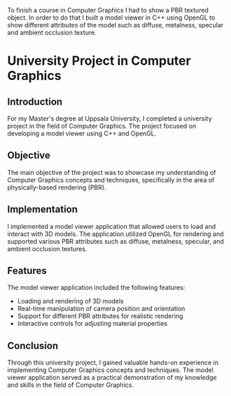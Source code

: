 To finish a course in Computer Graphics I had to show a PBR textured object. In order to do that I built a model viewer in C++ using OpenGL to show different attributes of the model such as diffuse, metalness, specular and ambient occlusion texture. 
# University Project in Computer Graphics

## Introduction
For my Master's degree at Uppsala University, I completed a university project in the field of Computer Graphics. The project focused on developing a model viewer using C++ and OpenGL.

## Objective
The main objective of the project was to showcase my understanding of Computer Graphics concepts and techniques, specifically in the area of physically-based rendering (PBR). 

## Implementation
I implemented a model viewer application that allowed users to load and interact with 3D models. The application utilized OpenGL for rendering and supported various PBR attributes such as diffuse, metalness, specular, and ambient occlusion textures.

## Features
The model viewer application included the following features:
- Loading and rendering of 3D models
- Real-time manipulation of camera position and orientation
- Support for different PBR attributes for realistic rendering
- Interactive controls for adjusting material properties

## Conclusion
Through this university project, I gained valuable hands-on experience in implementing Computer Graphics concepts and techniques. The model viewer application served as a practical demonstration of my knowledge and skills in the field of Computer Graphics.

